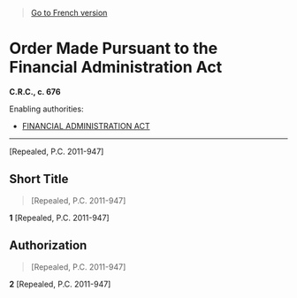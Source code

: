 > [Go to French version](/fr/Règlements/Codification%20des%20règlements%20du%20Canada/601-700/C.R.C.,%20ch.%20676.md)

# Order Made Pursuant to the Financial Administration Act

**C.R.C., c. 676**

Enabling authorities: 
- [FINANCIAL ADMINISTRATION ACT](/en/Acts/Revised%20Statutes%20of%20Canada/F/F-11.md)

----------


[Repealed, P.C. 2011-947]



## Short Title
> [Repealed, P.C. 2011-947]



**1** [Repealed, P.C. 2011-947]




## Authorization
> [Repealed, P.C. 2011-947]



**2** [Repealed, P.C. 2011-947]


